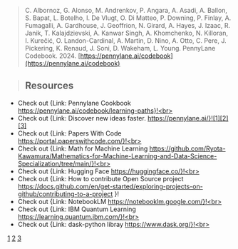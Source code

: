 > C. Albornoz, G. Alonso, M. Andrenkov, P. Angara, A. Asadi, A. Ballon, S. Bapat, L. Botelho, I. De Vlugt, O. Di Matteo, P. Downing, P. Finlay, A. Fumagalli, A. Gardhouse, J. Geoffrion, N. Girard, A. Hayes, J. Izaac, R. Janik, T. Kalajdzievski, A. Kanwar Singh, A. Khomchenko, N. Killoran, I. Kurečić, O. Landon-Cardinal, A. Martin, D. Nino, A. Otto, C. Pere, J. Pickering, K. Renaud, J. Soni, D. Wakeham, L. Young. PennyLane Codebook. 2024. [https://pennylane.ai/codebook](https://pennylane.ai/codebook)

<!-- 
 @article{author2023,
  author = {Author, A.},
  title = {A Title},
  journal = {Journal Name},
  year = {2023}
}




I love supporting the **[EFF](https://eff.org)**.
This is the *[Markdown Guide](https://www.markdownguide.org)*.
See the section on [`code`](#code).

[1]: https://en.wikipedia.org/wiki/Hobbit#Lifestyle "Hobbit lifestyles"
-->

> ## Resources
* Check out {Link: Pennylane Cookbook https://pennylane.ai/codebook/learning-paths}!<br>
* Check out {Link: Discover new ideas faster.
https://pennylane.ai/}![1][2][3]
* Check out {Link: Papers With Code https://portal.paperswithcode.com/}!<br>
* Check out {Link: Math for Machine Learning https://github.com/Ryota-Kawamura/Mathematics-for-Machine-Learning-and-Data-Science-Specialization/tree/main/}!<br>
* Check out {Link: Hugging Face https://huggingface.co/}!<br>
* Check out {Link: How to contribute Open Source project https://docs.github.com/en/get-started/exploring-projects-on-github/contributing-to-a-project
}!<br>
* Check out {Link: NotebookLM https://notebooklm.google.com/}!<br>
* Check out {Link: IBM Quantum Learning https://learning.quantum.ibm.com/}!<br>
* Check out {Link: dask-python libray https://www.dask.org/}!<br>







[1](https://pennylane.ai/qml/demos_submission)
[2](https://pennylane.ai/)
[3](https://pennylane.ai/codebook/learning-paths)


